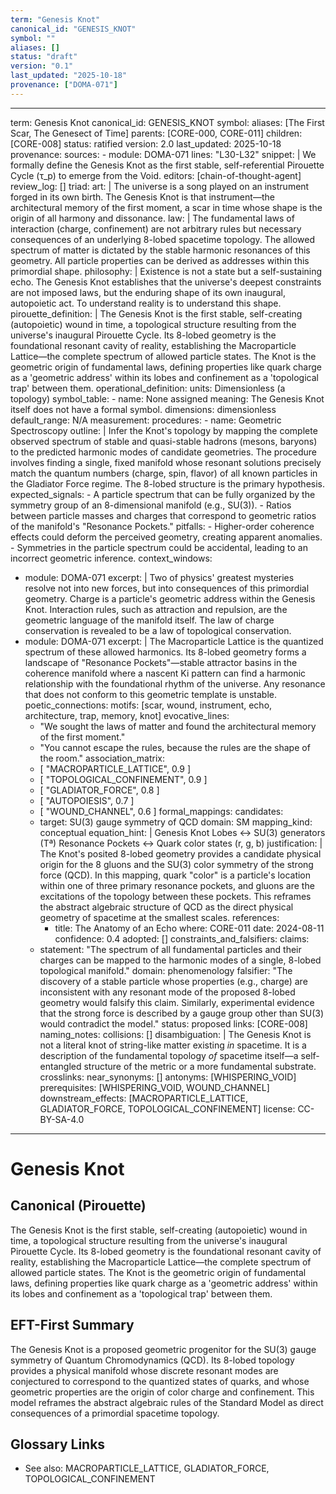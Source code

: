 ```yaml
---
term: "Genesis Knot"
canonical_id: "GENESIS_KNOT"
symbol: ""
aliases: []
status: "draft"
version: "0.1"
last_updated: "2025-10-18"
provenance: ["DOMA-071"]
---
```


---
term: Genesis Knot
canonical_id: GENESIS_KNOT
symbol: 
aliases: [The First Scar, The Genesect of Time]
parents: [CORE-000, CORE-011]
children: [CORE-008]
status: ratified
version: 2.0
last_updated: 2025-10-18
provenance:
  sources:
    - module: DOMA-071
      lines: "L30-L32"
      snippet: |
        We formally define the Genesis Knot as the first stable, self-referential Pirouette Cycle (τ_p) to emerge from the Void.
  editors: [chain-of-thought-agent]
  review_log: []
triad:
  art: |
    The universe is a song played on an instrument forged in its own birth. The Genesis Knot is that instrument—the architectural memory of the first moment, a scar in time whose shape is the origin of all harmony and dissonance.
  law: |
    The fundamental laws of interaction (charge, confinement) are not arbitrary rules but necessary consequences of an underlying 8-lobed spacetime topology. The allowed spectrum of matter is dictated by the stable harmonic resonances of this geometry. All particle properties can be derived as addresses within this primordial shape.
  philosophy: |
    Existence is not a state but a self-sustaining echo. The Genesis Knot establishes that the universe's deepest constraints are not imposed laws, but the enduring shape of its own inaugural, autopoietic act. To understand reality is to understand this shape.
pirouette_definition: |
  The Genesis Knot is the first stable, self-creating (autopoietic) wound in time, a topological structure resulting from the universe's inaugural Pirouette Cycle. Its 8-lobed geometry is the foundational resonant cavity of reality, establishing the Macroparticle Lattice—the complete spectrum of allowed particle states. The Knot is the geometric origin of fundamental laws, defining properties like quark charge as a 'geometric address' within its lobes and confinement as a 'topological trap' between them.
operational_definition:
  units: Dimensionless (a topology)
  symbol_table:
    - name: None assigned
      meaning: The Genesis Knot itself does not have a formal symbol.
      dimensions: dimensionless
      default_range: N/A
  measurement:
    procedures:
      - name: Geometric Spectroscopy
        outline: |
          Infer the Knot's topology by mapping the complete observed spectrum of stable and quasi-stable hadrons (mesons, baryons) to the predicted harmonic modes of candidate geometries. The procedure involves finding a single, fixed manifold whose resonant solutions precisely match the quantum numbers (charge, spin, flavor) of all known particles in the Gladiator Force regime. The 8-lobed structure is the primary hypothesis.
        expected_signals:
          - A particle spectrum that can be fully organized by the symmetry group of an 8-dimensional manifold (e.g., SU(3)).
          - Ratios between particle masses and charges that correspond to geometric ratios of the manifold's "Resonance Pockets."
        pitfalls:
          - Higher-order coherence effects could deform the perceived geometry, creating apparent anomalies.
          - Symmetries in the particle spectrum could be accidental, leading to an incorrect geometric inference.
context_windows:
  - module: DOMA-071
    excerpt: |
      Two of physics' greatest mysteries resolve not into new forces, but into consequences of this primordial geometry. Charge is a particle's geometric address within the Genesis Knot. Interaction rules, such as attraction and repulsion, are the geometric language of the manifold itself. The law of charge conservation is revealed to be a law of topological conservation.
  - module: DOMA-071
    excerpt: |
      The Macroparticle Lattice is the quantized spectrum of these allowed harmonics. Its 8-lobed geometry forms a landscape of "Resonance Pockets"—stable attractor basins in the coherence manifold where a nascent Ki pattern can find a harmonic relationship with the foundational rhythm of the universe. Any resonance that does not conform to this geometric template is unstable.
poetic_connections:
  motifs: [scar, wound, instrument, echo, architecture, trap, memory, knot]
  evocative_lines:
    - "We sought the laws of matter and found the architectural memory of the first moment."
    - "You cannot escape the rules, because the rules are the shape of the room."
  association_matrix:
    - [ "MACROPARTICLE_LATTICE", 0.9 ]
    - [ "TOPOLOGICAL_CONFINEMENT", 0.9 ]
    - [ "GLADIATOR_FORCE", 0.8 ]
    - [ "AUTOPOIESIS", 0.7 ]
    - [ "WOUND_CHANNEL", 0.6 ]
formal_mappings:
  candidates:
    - target: SU(3) gauge symmetry of QCD
      domain: SM
      mapping_kind: conceptual
      equation_hint: |
        Genesis Knot Lobes ↔ SU(3) generators (Tª)
        Resonance Pockets ↔ Quark color states (r, g, b)
      justification: |
        The Knot's posited 8-lobed geometry provides a candidate physical origin for the 8 gluons and the SU(3) color symmetry of the strong force (QCD). In this mapping, quark "color" is a particle's location within one of three primary resonance pockets, and gluons are the excitations of the topology between these pockets. This reframes the abstract algebraic structure of QCD as the direct physical geometry of spacetime at the smallest scales.
      references:
        - title: The Anatomy of an Echo
          where: CORE-011
          date: 2024-08-11
      confidence: 0.4
  adopted: []
constraints_and_falsifiers:
  claims:
    - statement: "The spectrum of all fundamental particles and their charges can be mapped to the harmonic modes of a single, 8-lobed topological manifold."
      domain: phenomenology
      falsifier: "The discovery of a stable particle whose properties (e.g., charge) are inconsistent with any resonant mode of the proposed 8-lobed geometry would falsify this claim. Similarly, experimental evidence that the strong force is described by a gauge group other than SU(3) would contradict the model."
      status: proposed
      links: [CORE-008]
naming_notes:
  collisions: []
  disambiguation: |
    The Genesis Knot is not a literal knot of string-like matter existing *in* spacetime. It is a description of the fundamental topology *of* spacetime itself—a self-entangled structure of the metric or a more fundamental substrate.
crosslinks:
  near_synonyms: []
  antonyms: [WHISPERING_VOID]
  prerequisites: [WHISPERING_VOID, WOUND_CHANNEL]
  downstream_effects: [MACROPARTICLE_LATTICE, GLADIATOR_FORCE, TOPOLOGICAL_CONFINEMENT]
license: CC-BY-SA-4.0
---

# Genesis Knot

## Canonical (Pirouette)
The Genesis Knot is the first stable, self-creating (autopoietic) wound in time, a topological structure resulting from the universe's inaugural Pirouette Cycle. Its 8-lobed geometry is the foundational resonant cavity of reality, establishing the Macroparticle Lattice—the complete spectrum of allowed particle states. The Knot is the geometric origin of fundamental laws, defining properties like quark charge as a 'geometric address' within its lobes and confinement as a 'topological trap' between them.

## EFT-First Summary
The Genesis Knot is a proposed geometric progenitor for the SU(3) gauge symmetry of Quantum Chromodynamics (QCD). Its 8-lobed topology provides a physical manifold whose discrete resonant modes are conjectured to correspond to the quantized states of quarks, and whose geometric properties are the origin of color charge and confinement. This model reframes the abstract algebraic rules of the Standard Model as direct consequences of a primordial spacetime topology.

## Glossary Links
- See also: MACROPARTICLE_LATTICE, GLADIATOR_FORCE, TOPOLOGICAL_CONFINEMENT